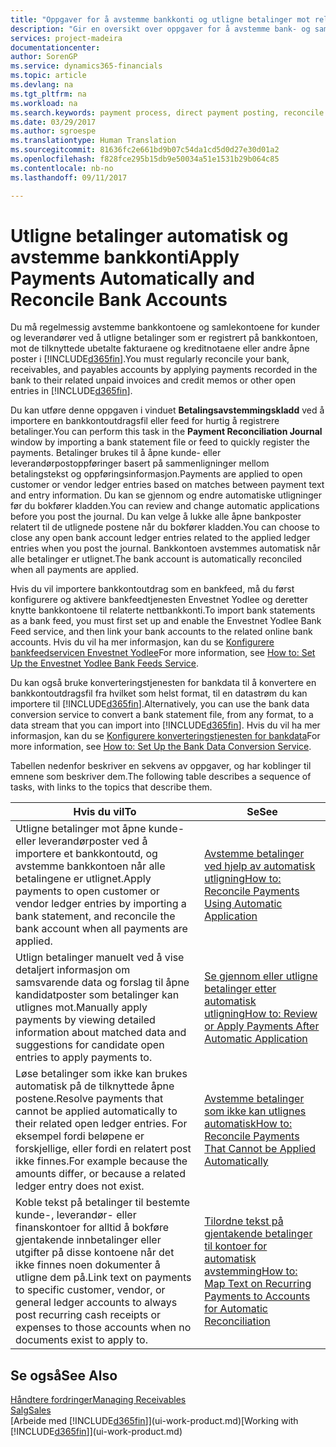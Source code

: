 ```yaml
---
title: "Oppgaver for å avstemme bankkonti og utligne betalinger mot relaterte poster | Microsoft-dokumentasjon"
description: "Gir en oversikt over oppgaver for å avstemme bank- og samlekontiene, bokføre innbetalinger og utgifter og utligne betalinger automatisk."
services: project-madeira
documentationcenter: 
author: SorenGP
ms.service: dynamics365-financials
ms.topic: article
ms.devlang: na
ms.tgt_pltfrm: na
ms.workload: na
ms.search.keywords: payment process, direct payment posting, reconcile payment, expenses, cash receipts
ms.date: 03/29/2017
ms.author: sgroespe
ms.translationtype: Human Translation
ms.sourcegitcommit: 81636fc2e661bd9b07c54da1cd5d0d27e30d01a2
ms.openlocfilehash: f828fce295b15db9e50034a51e1531b29b064c85
ms.contentlocale: nb-no
ms.lasthandoff: 09/11/2017

---
```

# <a name="apply-payments-automatically-and-reconcile-bank-accounts"></a><span data-ttu-id="592a4-103">Utligne betalinger automatisk og avstemme bankkonti</span><span class="sxs-lookup"><span data-stu-id="592a4-103">Apply Payments Automatically and Reconcile Bank Accounts</span></span>
<span data-ttu-id="592a4-104">Du må regelmessig avstemme bankkontoene og samlekontoene for kunder og leverandører ved å utligne betalinger som er registrert på bankkontoen, mot de tilknyttede ubetalte fakturaene og kreditnotaene eller andre åpne poster i [!INCLUDE[d365fin](includes/d365fin_long_md.md)].</span><span class="sxs-lookup"><span data-stu-id="592a4-104">You must regularly reconcile your bank, receivables, and payables accounts by applying payments recorded in the bank to their related unpaid invoices and credit memos or other open entries in [!INCLUDE[d365fin](includes/d365fin_long_md.md)].</span></span>  

<span data-ttu-id="592a4-105">Du kan utføre denne oppgaven i vinduet **Betalingsavstemmingskladd** ved å importere en bankkontoutdragsfil eller feed for hurtig å registrere betalinger.</span><span class="sxs-lookup"><span data-stu-id="592a4-105">You can perform this task in the **Payment Reconciliation Journal** window by importing a bank statement file or feed to quickly register the payments.</span></span> <span data-ttu-id="592a4-106">Betalinger brukes til å åpne kunde- eller leverandørpostoppføringer basert på sammenligninger mellom betalingstekst og oppføringsinformasjon.</span><span class="sxs-lookup"><span data-stu-id="592a4-106">Payments are applied to open customer or vendor ledger entries based on matches between payment text and entry information.</span></span> <span data-ttu-id="592a4-107">Du kan se gjennom og endre automatiske utligninger før du bokfører kladden.</span><span class="sxs-lookup"><span data-stu-id="592a4-107">You can review and change automatic applications before you post the journal.</span></span> <span data-ttu-id="592a4-108">Du kan velge å lukke alle åpne bankposter relatert til de utlignede postene når du bokfører kladden.</span><span class="sxs-lookup"><span data-stu-id="592a4-108">You can choose to close any open bank account ledger entries related to the applied ledger entries when you post the journal.</span></span> <span data-ttu-id="592a4-109">Bankkontoen avstemmes automatisk når alle betalinger er utlignet.</span><span class="sxs-lookup"><span data-stu-id="592a4-109">The bank account is automatically reconciled when all payments are applied.</span></span>  

<span data-ttu-id="592a4-110">Hvis du vil importere bankkontoutdrag som en bankfeed, må du først konfigurere og aktivere bankfeedtjenesten Envestnet Yodlee og deretter knytte bankkontoene til relaterte nettbankkonti.</span><span class="sxs-lookup"><span data-stu-id="592a4-110">To import bank statements as a bank feed, you must first set up and enable the Envestnet Yodlee Bank Feed service, and then link your bank accounts to the related online bank accounts.</span></span> <span data-ttu-id="592a4-111">Hvis du vil ha mer informasjon, kan du se [Konfigurere bankfeedservicen Envestnet Yodlee](bank-how-setup-bank-statement-service.md)</span><span class="sxs-lookup"><span data-stu-id="592a4-111">For more information, see [How to: Set Up the Envestnet Yodlee Bank Feeds Service](bank-how-setup-bank-statement-service.md).</span></span>  

<span data-ttu-id="592a4-112">Du kan også bruke konverteringstjenesten for bankdata til å konvertere en bankkontoutdragsfil fra hvilket som helst format, til en datastrøm du kan importere til [!INCLUDE[d365fin](includes/d365fin_long_md.md)].</span><span class="sxs-lookup"><span data-stu-id="592a4-112">Alternatively, you can use the bank data conversion service to convert a bank statement file, from any format, to a data stream that you can import into [!INCLUDE[d365fin](includes/d365fin_long_md.md)].</span></span> <span data-ttu-id="592a4-113">Hvis du vil ha mer informasjon, kan du se [Konfigurere konverteringstjenesten for bankdata](bank-how-setup-bank-data-conversion-service.md)</span><span class="sxs-lookup"><span data-stu-id="592a4-113">For more information, see [How to: Set Up the Bank Data Conversion Service](bank-how-setup-bank-data-conversion-service.md).</span></span>  

<span data-ttu-id="592a4-114">Tabellen nedenfor beskriver en sekvens av oppgaver, og har koblinger til emnene som beskriver dem.</span><span class="sxs-lookup"><span data-stu-id="592a4-114">The following table describes a sequence of tasks, with links to the topics that describe them.</span></span>  

| <span data-ttu-id="592a4-115">Hvis du vil</span><span class="sxs-lookup"><span data-stu-id="592a4-115">To</span></span> | <span data-ttu-id="592a4-116">Se</span><span class="sxs-lookup"><span data-stu-id="592a4-116">See</span></span> |
| --- | --- |
| <span data-ttu-id="592a4-117">Utligne betalinger mot åpne kunde- eller leverandørposter ved å importere et bankkontoutd, og avstemme bankkontoen når alle betalingene er utlignet.</span><span class="sxs-lookup"><span data-stu-id="592a4-117">Apply payments to open customer or vendor ledger entries by importing a bank statement, and reconcile the bank account when all payments are applied.</span></span> |[<span data-ttu-id="592a4-118">Avstemme betalinger ved hjelp av automatisk utligning</span><span class="sxs-lookup"><span data-stu-id="592a4-118">How to: Reconcile Payments Using Automatic Application</span></span>](receivables-how-reconcile-payments-auto-application.md) |
| <span data-ttu-id="592a4-119">Utlign betalinger manuelt ved å vise detaljert informasjon om samsvarende data og forslag til åpne kandidatposter som betalinger kan utlignes mot.</span><span class="sxs-lookup"><span data-stu-id="592a4-119">Manually apply payments by viewing detailed information about matched data and suggestions for candidate open entries to apply payments to.</span></span> |[<span data-ttu-id="592a4-120">Se gjennom eller utligne betalinger etter automatisk utligning</span><span class="sxs-lookup"><span data-stu-id="592a4-120">How to: Review or Apply Payments After Automatic Application</span></span>](receivables-how-review-apply-payments-auto-application.md) |
| <span data-ttu-id="592a4-121">Løse betalinger som ikke kan brukes automatisk på de tilknyttede åpne postene.</span><span class="sxs-lookup"><span data-stu-id="592a4-121">Resolve payments that cannot be applied automatically to their related open ledger entries.</span></span> <span data-ttu-id="592a4-122">For eksempel fordi beløpene er forskjellige, eller fordi en relatert post ikke finnes.</span><span class="sxs-lookup"><span data-stu-id="592a4-122">For example because the amounts differ, or because a related ledger entry does not exist.</span></span> |[<span data-ttu-id="592a4-123">Avstemme betalinger som ikke kan utlignes automatisk</span><span class="sxs-lookup"><span data-stu-id="592a4-123">How to: Reconcile Payments That Cannot be Applied Automatically</span></span>](receivables-how-reconcile-payments-cannot-apply-auto.md) |
| <span data-ttu-id="592a4-124">Koble tekst på betalinger til bestemte kunde-, leverandør- eller finanskontoer for alltid å bokføre gjentakende innbetalinger eller utgifter på disse kontoene når det ikke finnes noen dokumenter å utligne dem på.</span><span class="sxs-lookup"><span data-stu-id="592a4-124">Link text on payments to specific customer, vendor, or general ledger accounts to always post recurring cash receipts or expenses to those accounts when no documents exist to apply to.</span></span> |[<span data-ttu-id="592a4-125">Tilordne tekst på gjentakende betalinger til kontoer for automatisk avstemming</span><span class="sxs-lookup"><span data-stu-id="592a4-125">How to: Map Text on Recurring Payments to Accounts for Automatic Reconciliation</span></span>](receivables-how-map-text-recurring-payments-accounts-auto-reconcilliation.md) |

## <a name="see-also"></a><span data-ttu-id="592a4-126">Se også</span><span class="sxs-lookup"><span data-stu-id="592a4-126">See Also</span></span>
[<span data-ttu-id="592a4-127">Håndtere fordringer</span><span class="sxs-lookup"><span data-stu-id="592a4-127">Managing Receivables</span></span>](receivables-manage-receivables.md)  
[<span data-ttu-id="592a4-128">Salg</span><span class="sxs-lookup"><span data-stu-id="592a4-128">Sales</span></span>](sales-manage-sales.md)  
<span data-ttu-id="592a4-129">[Arbeide med [!INCLUDE[d365fin](includes/d365fin_md.md)]](ui-work-product.md)</span><span class="sxs-lookup"><span data-stu-id="592a4-129">[Working with [!INCLUDE[d365fin](includes/d365fin_md.md)]](ui-work-product.md)</span></span>

